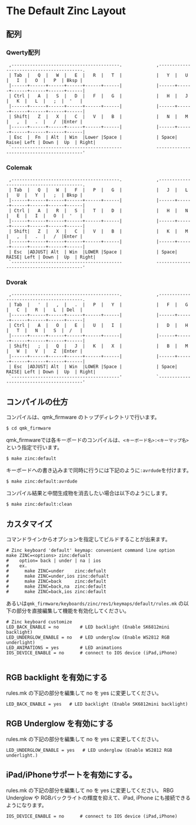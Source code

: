﻿# The Default Zinc Layout
## 配列

### Qwerty配列

```
 ,-----------------------------------------.             ,-----------------------------------------.
 | Tab  |   Q  |   W  |   E  |   R  |   T  |             |   Y  |   U  |   I  |   O  |   P  | Bksp |
 |------+------+------+------+------+------|             |------+------+------+------+------+------|
 | Ctrl |   A  |   S  |   D  |   F  |   G  |             |   H  |   J  |   K  |   L  |   ;  |  '   |
 |------+------+------+------+------+------|             |------+------+------+------+------+------|
 | Shift|   Z  |   X  |   C  |   V  |   B  |             |   N  |   M  |   ,  |   .  |   /  |Enter |
 |------+------+------+------+------+------|             |------+------+------+------+------+------|
 | Esc  |  Fn  | Alt  | Win  |Lower |Space |             | Space| Raise| Left | Down |  Up  | Right|
 `------------------------------------------             ------------------------------------------'
```

### Colemak

```
 ,-----------------------------------------.             ,-----------------------------------------.
 | Tab  |   Q  |   W  |   F  |   P  |   G  |             |   J  |   L  |   U  |   Y  |   ;  | Bksp |
 |------+------+------+------+------+------|             |------+------+------+------+------+------|
 | Ctrl |   A  |   R  |   S  |   T  |   D  |             |   H  |   N  |   E  |   I  |   O  |  '   |
 |------+------+------+------+------+------|             |------+------+------+------+------+------|
 | Shift|   Z  |   X  |   C  |   V  |   B  |             |   K  |   M  |   ,  |   .  |   /  |Enter |
 |------+------+------+------+------+------|             |------+------+------+------+------+------|
 | Esc  |ADJUST| Alt  | Win  |LOWER |Space |             | Space| RAISE| Left | Down |  Up  | Right|
 `------------------------------------------             ------------------------------------------'
```

### Dvorak

```
 ,-----------------------------------------.             ,-----------------------------------------.
 | Tab  |   '  |   ,  |   .  |   P  |   Y  |             |   F  |   G  |   C  |   R  |   L  | Del  |
 |------+------+------+------+------+------|             |------+------+------+------+------+------|
 | Ctrl |   A  |   O  |   E  |   U  |   I  |             |   D  |   H  |   T  |   N  |   S  |  /   |
 |------+------+------+------+------+------|             |------+------+------+------+------+------|
 | Shift|   ;  |   Q  |   J  |   K  |   X  |             |   B  |   M  |   W  |   V  |   Z  |Enter |
 |------+------+------+------+------+------|             |------+------+------+------+------+------|
 | Esc  |ADJUST| Alt  | Win  |LOWER |Space |             | Space| RAISE| Left | Down |  Up  | Right|
 `-----------------------------------------'             `-----------------------------------------'
```


## コンパイルの仕方

コンパイルは、qmk_firmware のトップディレクトリで行います。

```
$ cd qmk_firmware
```
qmk_firmwareでは各キーボードのコンパイルは、`<キーボード名>:<キーマップ名>`という指定で行います。

```
$ make zinc:default
```

キーボードへの書き込みまで同時に行うには下記のように`:avrdude`を付けます。

```
$ make zinc:default:avrdude
```

コンパイル結果と中間生成物を消去したい場合は以下のようにします。

```
$ make zinc:default:clean
```

## カスタマイズ

コマンドラインからオプションを指定してビルドすることが出来ます。

```
# Zinc keyboard 'default' keymap: convenient command line option
make ZINC=<options> zinc:defualt
#    option= back | under | na | ios
#    ex.
#      make ZINC=under    zinc:defualt
#      make ZINC=under,ios zinc:defualt
#      make ZINC=back     zinc:default
#      make ZINC=back,na  zinc:default
#      make ZINC=back,ios zinc:default
```

あるいは`qmk_firmware/keyboards/zinc/rev1/keymaps/default/rules.mk` の以下の部分を直接編集して機能を有効化してください。

```
# Zinc keyboard customize
LED_BACK_ENABLE = no        # LED backlight (Enable SK6812mini backlight)
LED_UNDERGLOW_ENABLE = no   # LED underglow (Enable WS2812 RGB underlight)
LED_ANIMATIONS = yes        # LED animations
IOS_DEVICE_ENABLE = no      # connect to IOS device (iPad,iPhone)


```

## RGB backlight を有効にする

rules.mk の下記の部分を編集して no を yes に変更してください。
```
LED_BACK_ENABLE = yes   # LED backlight (Enable SK6812mini backlight)
```


## RGB Underglow を有効にする

rules.mk の下記の部分を編集して no を yes に変更してください。
```
LED_UNDERGLOW_ENABLE = yes   # LED underglow (Enable WS2812 RGB underlight.)
```


## iPad/iPhoneサポートを有効にする。

rules.mk の下記の部分を編集して no を yes に変更してください。
RBG Underglow や RGBバックライトの輝度を抑えて、iPad, iPhone にも接続できるようになります。

```
IOS_DEVICE_ENABLE = no      # connect to IOS device (iPad,iPhone)
```